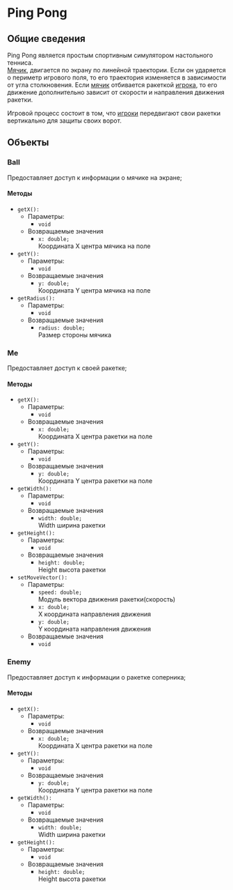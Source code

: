 # Ping Pong

## Общие сведения

Ping Pong является простым спортивным симулятором настольного тенниса.  
[Мячик](#ball), двигается по экрану по линейной траектории. Если он ударяется о периметр игрового поля, то его траектория изменяется в зависимости от угла столкновения. Если [мячик](#ball) отбивается ракеткой [игрока](#me), то его движение дополнительно зависит от скорости и направления движения ракетки.

Игровой процесс состоит в том, что [игроки](#me) передвигают свои ракетки вертикально для защиты своих ворот.

## Объекты

### Ball

Предоставляет доступ к информации о мячике на экране;

#### Методы

* ``getX():``
  * Параметры:
    * ``void``
  * Возвращаемые значения
    * ``x: double;``  
    Координата X центра мячика на поле
* ``getY():``
  * Параметры:
    * ``void``
  * Возвращаемые значения
    * ``y: double;``  
    Координата Y центра мячика на поле
* ``getRadius():``
  * Параметры:
    * ``void``
  * Возвращаемые значения
    * ``radius: double;``  
      Размер стороны мячика

### Me

Предоставляет доступ к своей ракетке;

#### Методы

* ``getX():``
  * Параметры:
    * ``void``
  * Возвращаемые значения
    * ``x: double;``  
    Координата X центра ракетки на поле
* ``getY():``
  * Параметры:
    * ``void``
  * Возвращаемые значения
    * ``y: double;``  
    Координата Y центра ракетки на поле
* ``getWidth():``
  * Параметры:
    * ``void``
  * Возвращаемые значения
    * ``width: double;``  
    Width ширина ракетки
* ``getHeight():``
  * Параметры:
    * ``void``
  * Возвращаемые значения
    * ``height: double;``  
    Height высота ракетки
* ``setMoveVector():``
  * Параметры:
    * ``speed: double;``  
    Модуль вектора движения ракетки(скорость)
    * ``x: double;``  
    X координата направления движения
    * ``y: double;``  
    Y координата направления движения
  * Возвращаемые значения
    * ``void``

### Enemy

Предоставляет доступ к информации о ракетке соперника;

#### Методы

* ``getX():``
  * Параметры:
    * ``void``
  * Возвращаемые значения
    * ``x: double;``  
    Координата X центра ракетки на поле
* ``getY():``
  * Параметры:
    * ``void``
  * Возвращаемые значения
    * ``y: double;``  
    Координата Y центра ракетки на поле
* ``getWidth():``
  * Параметры:
    * ``void``
  * Возвращаемые значения
    * ``width: double;``  
    Width ширина ракетки
* ``getHeight():``
  * Параметры:
    * ``void``
  * Возвращаемые значения
    * ``height: double;``  
    Height высота ракетки